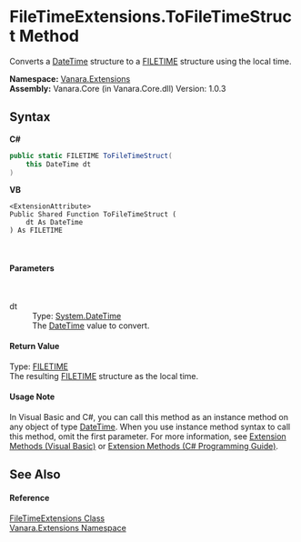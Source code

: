 # FileTimeExtensions.ToFileTimeStruct Method 
 

Converts a <a href="http://msdn2.microsoft.com/en-us/library/03ybds8y" target="_blank">DateTime</a> structure to a <a href="http://msdn2.microsoft.com/en-us/library/sebaea1s" target="_blank">FILETIME</a> structure using the local time.

**Namespace:**&nbsp;<a href="9abe54ff-18ce-e333-beed-30e855655381">Vanara.Extensions</a><br />**Assembly:**&nbsp;Vanara.Core (in Vanara.Core.dll) Version: 1.0.3

## Syntax

**C#**<br />
``` C#
public static FILETIME ToFileTimeStruct(
	this DateTime dt
)
```

**VB**<br />
``` VB
<ExtensionAttribute>
Public Shared Function ToFileTimeStruct ( 
	dt As DateTime
) As FILETIME
```

<br />

#### Parameters
&nbsp;<dl><dt>dt</dt><dd>Type: <a href="http://msdn2.microsoft.com/en-us/library/03ybds8y" target="_blank">System.DateTime</a><br />The <a href="http://msdn2.microsoft.com/en-us/library/03ybds8y" target="_blank">DateTime</a> value to convert.</dd></dl>

#### Return Value
Type: <a href="http://msdn2.microsoft.com/en-us/library/sebaea1s" target="_blank">FILETIME</a><br />The resulting <a href="http://msdn2.microsoft.com/en-us/library/sebaea1s" target="_blank">FILETIME</a> structure as the local time.

#### Usage Note
In Visual Basic and C#, you can call this method as an instance method on any object of type <a href="http://msdn2.microsoft.com/en-us/library/03ybds8y" target="_blank">DateTime</a>. When you use instance method syntax to call this method, omit the first parameter. For more information, see <a href="http://msdn.microsoft.com/en-us/library/bb384936.aspx">Extension Methods (Visual Basic)</a> or <a href="http://msdn.microsoft.com/en-us/library/bb383977.aspx">Extension Methods (C# Programming Guide)</a>.

## See Also


#### Reference
<a href="35cfecf1-b10a-abe9-438f-8cf4fd10035c">FileTimeExtensions Class</a><br /><a href="9abe54ff-18ce-e333-beed-30e855655381">Vanara.Extensions Namespace</a><br />